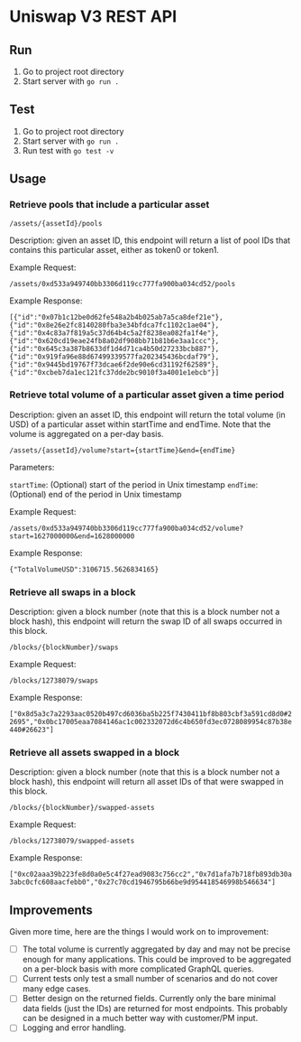 # Uniswap V3 REST API

## Run

1. Go to project root directory
2. Start server with `go run .`

## Test

1. Go to project root directory
2. Start server with `go run .`
3. Run test with `go test -v`

## Usage

### Retrieve pools that include a particular asset

`/assets/{assetId}/pools`

Description: given an asset ID, this endpoint will return a list of pool IDs that contains this particular asset, either as token0 or token1.

Example Request:

`/assets/0xd533a949740bb3306d119cc777fa900ba034cd52/pools`

Example Response:

`[{"id":"0x07b1c12be0d62fe548a2b4b025ab7a5ca8def21e"},{"id":"0x8e26e2fc8140280fba3e34bfdca7fc1102c1ae04"},{"id":"0x4c83a7f819a5c37d64b4c5a2f8238ea082fa1f4e"},{"id":"0x620cd19eae24fb8a02df908bb71b81b6e3aa1ccc"},{"id":"0x645c3a387b8633df1d4d71ca4b50d27233bcb887"},{"id":"0x919fa96e88d67499339577fa202345436bcdaf79"},{"id":"0x9445bd19767f73dcae6f2de90e6cd31192f62589"},{"id":"0xcbeb7da1ec121fc37dde2bc9010f3a4001e1ebcb"}]`

### Retrieve total volume of a particular asset given a time period

Description: given an asset ID, this endpoint will return the total volume (in USD) of a particular asset within startTime and endTime. Note that the volume is aggregated on a per-day basis.

`/assets/{assetId}/volume?start={startTime}&end={endTime}`

Parameters:

`startTime`: (Optional) start of the period in Unix timestamp
`endTime`: (Optional) end of the period in Unix timestamp

Example Request:

`/assets/0xd533a949740bb3306d119cc777fa900ba034cd52/volume?start=1627000000&end=1628000000`

Example Response:

`{"TotalVolumeUSD":3106715.5626834165}`

### Retrieve all swaps in a block

Description: given a block number (note that this is a block number not a block hash), this endpoint will return the swap ID of all swaps occurred in this block.

`/blocks/{blockNumber}/swaps`

Example Request:

`/blocks/12738079/swaps`

Example Response:

`["0x8d5a3c7a2293aac0520b497cd6036ba5b225f7430411bf8b803cbf3a591cd8d0#22695","0x0bc17005eaa7084146ac1c002332072d6c4b650fd3ec0728089954c87b38e440#26623"]`

### Retrieve all assets swapped in a block

Description: given a block number (note that this is a block number not a block hash), this endpoint will return all asset IDs of that were swapped in this block.

`/blocks/{blockNumber}/swapped-assets`

Example Request:

`/blocks/12738079/swapped-assets`

Example Response:

`["0xc02aaa39b223fe8d0a0e5c4f27ead9083c756cc2","0x7d1afa7b718fb893db30a3abc0cfc608aacfebb0","0x27c70cd1946795b66be9d954418546998b546634"]`

## Improvements

Given more time, here are the things I would work on to improvement:

- [ ] The total volume is currently aggregated by day and may not be precise enough for many applications. This could be improved to be aggregated on a per-block basis with more complicated GraphQL queries.
- [ ] Current tests only test a small number of scenarios and do not cover many edge cases.
- [ ] Better design on the returned fields. Currently only the bare minimal data fields (just the IDs) are returned for most endpoints. This probably can be designed in a much better way with customer/PM input.
- [ ] Logging and error handling.
